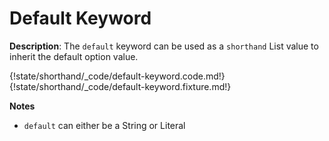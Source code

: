 # Default Keyword

__Description__: The `default` keyword can be used as a `shorthand` List value to inherit the default option value.

{!state/shorthand/_code/default-keyword.code.md!}
{!state/shorthand/_code/default-keyword.fixture.md!}

__Notes__

+ `default` can either be a String or Literal

<div class="cf"></div>
<div class="end"></div>

